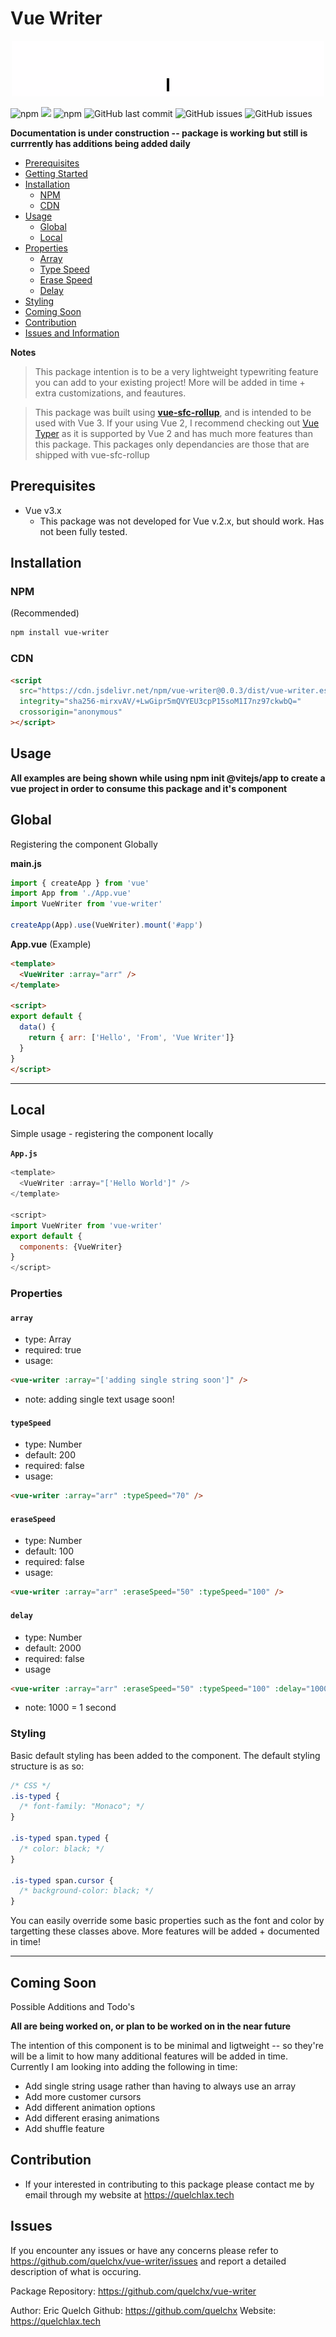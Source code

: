 
# Vue Writer

<div style='text-align:center'>
  <img src='demo.gif' />
</div>

![npm](https://img.shields.io/npm/v/vue-writer?color=green&label=NPM&style=flat-square)
[![](https://data.jsdelivr.com/v1/package/npm/vue-writer/badge)](https://www.jsdelivr.com/package/npm/vue-writer)
![npm](https://img.shields.io/npm/dt/vue-writer?color=purple&label=Downloads&style=flat-square)
![GitHub last commit](https://img.shields.io/github/last-commit/quelchx/vue-writer?color=cyan&style=flat-square)
![GitHub issues](https://img.shields.io/github/issues/quelchx/vue-writer?color=blue&label=Issues&style=flat-square)
![GitHub issues](https://img.shields.io/github/issues-raw/quelchx/vue-writer?color=red&label=Open%20Issues&style=flat-square)

**Documentation is under construction -- package is working but still is currrently has additions being added daily**

- [Prerequisites](#prerequisites)
- [Getting Started](#getting-started)
- [Installation](#installation)
  - [NPM](#npm)
  - [CDN](#cdn)
- [Usage](#usage)
  - [Global](#global)
  - [Local](#local)
- [Properties](#properties)
  - [Array](#array)
  - [Type Speed](#typeSpeed)
  - [Erase Speed](#eraseSpeed)
  - [Delay](#delay)
- [Styling](#styling)
- [Coming Soon](#coming-soon)
- [Contribution](#contribution)
- [Issues and Information](#issues)

**Notes**
> This package intention is to be a very lightweight typewriting feature you can add to your existing project! More will be added in time + extra customizations, and feautures. 

> This package was built using <a href='https://www.npmjs.com/package/vue-sfc-rollup' target='_blank'>**vue-sfc-rollup**</a>, and is intended to be used with Vue 3. If your using Vue 2, I recommend checking out <a href='https://www.npmjs.com/package/vue-typer'>Vue Typer</a> as it is supported by Vue 2 and has much more features than this package. This packages only dependancies are those that are shipped with vue-sfc-rollup

## Prerequisites

- Vue v3.x
  - This package was not developed for Vue v.2.x, but should work. Has not been fully tested.

## Installation

### NPM 
(Recommended)
```bash
npm install vue-writer
```

### CDN

```html
<script
  src="https://cdn.jsdelivr.net/npm/vue-writer@0.0.3/dist/vue-writer.esm.js"
  integrity="sha256-mirxvAV/+LwGipr5mQVYEU3cpP15soM1I7nz97ckwbQ="
  crossorigin="anonymous"
></script>
```

## Usage

**All examples are being shown while using npm init @vitejs/app to create a vue project in order to consume this package and it's component**

## Global
Registering the component Globally

**main.js**
```js
import { createApp } from 'vue'
import App from './App.vue'
import VueWriter from 'vue-writer'

createApp(App).use(VueWriter).mount('#app')
```

**App.vue** (Example)
```html
<template>
  <VueWriter :array="arr" />
</template>

<script>
export default {
  data() {
    return { arr: ['Hello', 'From', 'Vue Writer']}
  }
}
</script>
```

---

## Local
Simple usage - registering the component locally

**`App.js`**

```js
<template>
  <VueWriter :array="['Hello World']" />
</template>

<script>
import VueWriter from 'vue-writer'
export default {
  components: {VueWriter}
}
</script>
```

### Properties

#### `array`

- type: Array
- required: true
- usage:

```html
<vue-writer :array="['adding single string soon']" />
```

- note: adding single text usage soon!

#### `typeSpeed`

- type: Number
- default: 200
- required: false
- usage:

```html
<vue-writer :array="arr" :typeSpeed="70" />
```

#### `eraseSpeed`

- type: Number
- default: 100
- required: false
- usage:

```html
<vue-writer :array="arr" :eraseSpeed="50" :typeSpeed="100" />
```

#### `delay`

- type: Number
- default: 2000
- required: false
- usage

```html
<vue-writer :array="arr" :eraseSpeed="50" :typeSpeed="100" :delay="1000" />
```

- note: 1000 = 1 second

### Styling

Basic default styling has been added to the component. The default styling structure is as so:

```css
/* CSS */
.is-typed {
  /* font-family: "Monaco"; */
}

.is-typed span.typed {
  /* color: black; */
}

.is-typed span.cursor {
  /* background-color: black; */
}
```

You can easily override some basic properties such as the font and color by targetting these classes above. More features will be added + documented in time!

---

## Coming Soon
Possible Additions and Todo's

**All are being worked on, or plan to be worked on in the near future**

The intention of this component is to be minimal and ligtweight -- so they're will be a limit to how many additional features will be added in time. Currently I am looking into adding the following in time:

- Add single string usage rather than having to always use an array
- Add more customer cursors
- Add different animation options
- Add different erasing animations
- Add shuffle feature

## Contribution

- If your interested in contributing to this package please contact me by email through my website at https://quelchlax.tech

## Issues

If you encounter any issues or have any concerns please refer to https://github.com/quelchx/vue-writer/issues and report a detailed description of what is occuring.

Package Repository: <a href='https://github.com/quelchx/vue-writer'>https://github.com/quelchx/vue-writer</a>

Author: Eric Quelch
Github: <a href='https://github.com/quelchx'>https://github.com/quelchx</a>
Website: <a href='https://quelchlax.tech'>https://quelchlax.tech</a>
